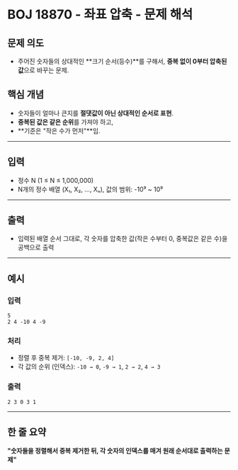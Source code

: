 # BOJ 18870 - 좌표 압축 - 문제 해석

## 문제 의도

- 주어진 숫자들의 상대적인 **크기 순서(등수)**를 구해서, **중복 없이 0부터 압축된 값**으로 바꾸는 문제.

## 핵심 개념

- 숫자들이 얼마나 큰지를 **절댓값이 아닌 상대적인 순서로 표현**.
- **중복된 값은 같은 순위**를 가져야 하고,
- **기준은 "작은 수가 먼저"**임.

---

## 입력

- 정수 N (1 ≤ N ≤ 1,000,000)
- N개의 정수 배열 (X₁, X₂, ..., Xₙ), 값의 범위: -10⁹ ~ 10⁹

---

## 출력

- 입력된 배열 순서 그대로, 각 숫자를 압축한 값(작은 수부터 0, 중복값은 같은 수)을 공백으로 출력

---

## 예시

### 입력

```
5
2 4 -10 4 -9
```

### 처리

- 정렬 후 중복 제거: `[-10, -9, 2, 4]`
- 각 값의 순위 (인덱스): `-10 → 0`, `-9 → 1`, `2 → 2`, `4 → 3`

### 출력

```
2 3 0 3 1
```

---

## 한 줄 요약

**"숫자들을 정렬해서 중복 제거한 뒤, 각 숫자의 인덱스를 매겨 원래 순서대로 출력하는 문제"**
